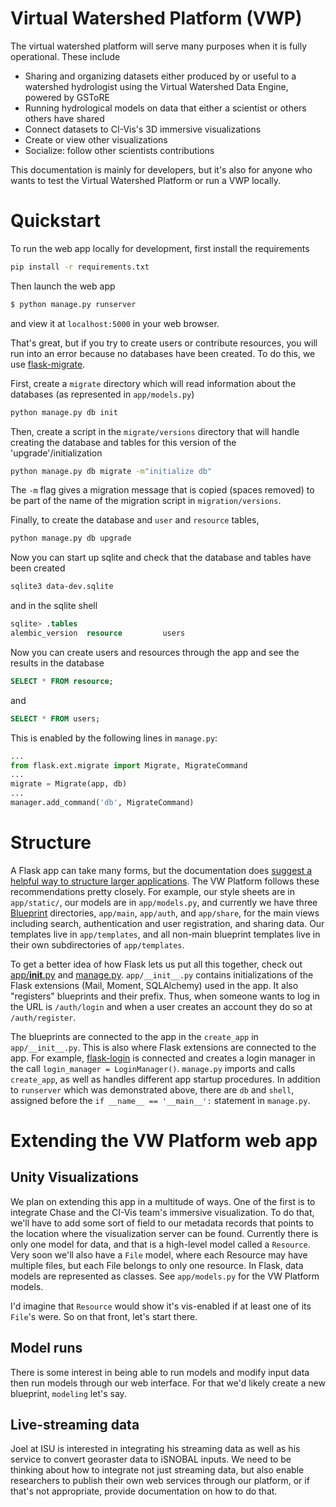 # Virtual Watershed Platform (VWP)

The virtual watershed platform will serve many purposes when it is fully
operational. These include 

- Sharing and organizing datasets either produced by or useful to a watershed
  hydrologist using the Virtual Watershed Data Engine, powered by GSToRE
- Running hydrological models on data that either a scientist or others others have shared
- Connect datasets to CI-Vis's 3D immersive visualizations
- Create or view other visualizations
- Socialize: follow other scientists contributions

This documentation is mainly for developers, but it's also 
for anyone who wants to test the Virtual Watershed Platform or run a VWP
locally.

# Quickstart

To run the web app locally for development, first install the requirements 

```bash
pip install -r requirements.txt
```

Then launch the web app

```bash
$ python manage.py runserver
```

and view it at `localhost:5000` in your web browser.

That's great, but if you try to create users or contribute resources, you will
run into an error because no databases have been created. To do this, we use
[flask-migrate](https://flask-migrate.readthedocs.org/en/latest/). 

First, create a `migrate` directory which will read information about the
databases (as represented in `app/models.py`)

```bash
python manage.py db init
```

Then, create a script in the `migrate/versions` directory that will handle
creating the database and tables for this version of the
'upgrade'/initialization

```bash
python manage.py db migrate -m"initialize db"
```

The `-m` flag gives a migration message that is copied (spaces removed) to be
part of the name of the migration script in `migration/versions`. 

Finally, to create the database and `user` and `resource` tables, 

```bash
python manage.py db upgrade
```

Now you can start up sqlite and check that the database and tables have been
created

```bash
sqlite3 data-dev.sqlite
```

and in the sqlite shell

```sql
sqlite> .tables
alembic_version  resource         users
```

Now you can create users and resources through the app and see the results in
the database

```sql
SELECT * FROM resource;
```

and

```sql
SELECT * FROM users;
```

This is enabled by the following lines in `manage.py`:

```python
...
from flask.ext.migrate import Migrate, MigrateCommand
...
migrate = Migrate(app, db)
...
manager.add_command('db', MigrateCommand)
```

# Structure

A Flask app can take many forms, but the documentation does [suggest a helpful
way to structure larger
applications](http://flask.pocoo.org/docs/0.10/patterns/packages/). The VW
Platform follows these recommendations pretty closely. For example, our 
style sheets are in `app/static/`, our models are in `app/models.py`, and
currently we have three
[Blueprint](http://flask.pocoo.org/docs/0.10/blueprints/) directories,
`app/main`, `app/auth`, and `app/share`, for the main views including search,
authentication and user registration, and sharing data. Our templates live in
`app/templates`, and all non-main blueprint templates live in their own
subdirectories of `app/templates`.

To get a better idea of how Flask lets us put all this together, check out 
[app/__init__.py](https://github.com/mtpain/vwplatform/blob/master/app/__init__.py)
and [manage.py](https://github.com/mtpain/vwplatform/blob/master/manage.py).
`app/__init__.py` contains initializations of the Flask extensions (Mail,
Moment, SQLAlchemy) used in the app. It also "registers" blueprints and their
prefix. Thus, when someone wants to log in the URL is `/auth/login` and when
a user creates an account they do so at `/auth/register`.

The blueprints are connected to the app in the `create_app` in 
`app/__init__.py`. This is also where Flask extensions are connected to the app.
For example, [flask-login](https://flask-login.readthedocs.org/en/latest/) is
connected and creates a login manager in the call `login_manager =
LoginManager()`. `manage.py` imports and calls `create_app`, as well as
handles different app startup procedures. In addition to `runserver` which was
demonstrated above, there are `db` and `shell`, assigned before the 
`if __name__ == '__main__':` statement in `manage.py`. 


# Extending the VW Platform web app

## Unity Visualizations

We plan on extending this app in a multitude of ways. One of the first is to
integrate Chase and the CI-Vis team's immersive visualization. To do that, we'll
have to add some sort of field to our metadata records that points to the
location where the visualization server can be found. Currently there is only
one model for data, and that is a high-level model called a `Resource`. Very
soon we'll also have a `File` model, where each Resource may have multiple
files, but each File belongs to only one resource. In Flask, data models are
represented as classes. See `app/models.py` for the VW Platform models.

I'd imagine that `Resource` would show it's vis-enabled if at least one of its
`File`'s were. So on that front, let's start there.

## Model runs

There is some interest in being able to run models and modify input data then
run models through our web interface. For that we'd likely create a new
blueprint, `modeling` let's say. 

## Live-streaming data

Joel at ISU is interested in integrating his streaming data as well as his
service to convert georaster data to iSNOBAL inputs. We need to be thinking
about how to integrate not just streaming data, but also enable researchers to
publish their own web services through our platform, or if that's not
appropriate, provide documentation on how to do that.
